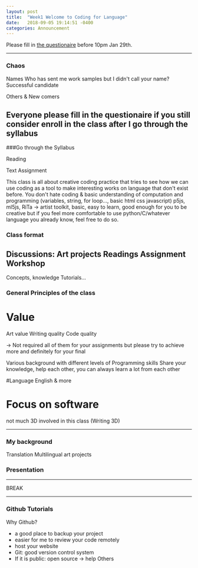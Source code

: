 ```yaml
---
layout: post
title:  "Week1 Welcome to Coding for Language"
date:   2018-09-05 19:14:51 -0400
categories: Announcement
---
```

Please fill in [the questionaire](https://goo.gl/forms/SoJCqKwrn7GElE4h2) before 10pm Jan 29th.

---
### Chaos
Names
Who has sent me  work samples but I didn't call your name?
Successful candidate

Others & New comers

Everyone please fill in the questionaire if you still consider enroll in the class after I go through the syllabus
---------
###Go through the Syllabus

Reading

Text Assignment

This class is all about creative coding practice that tries to see how we can use coding as a tool to make interesting works on language that don't exist before.
You don't hate coding & basic understanding of computation and programming (variables, string, for loop..., basic html css javascript)
p5js, ml5js, RiTa -> artist toolkit, basic, easy to learn, good enough for you to be creative but if you feel more comfortable to use python/C/whatever language you already know, feel free to do so.

### Class format
Discussions:
Art projects
Readings
Assignment Workshop
-----------
Concepts, knowledge
Tutorials...

### General Principles of the class
# Value
Art value
Writing quality
Code quality

-> Not required all of them for your assignments but please try to achieve more and definitely for your final

Various background with different levels of Programming skills
Share your knowledge, help each other, you can always learn a lot from each other

#Language
English & more

# Focus on software
not much 3D involved in this class (Writing 3D)

---------------
### My background
Translation
Multilingual art projects

### Presentation
-------
BREAK
_______
### Github Tutorials
Why Github?
- a good place to backup your project
- easier for me to review your code remotely
- host your website
- Git: good version control system
- If it is public: open source -> help Others
